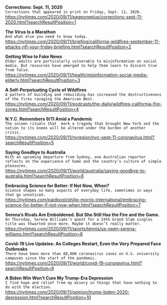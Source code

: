 **Corrections: Sept. 11, 2020**\
`Corrections that appeared in print on Friday, Sept. 11, 2020.`\
https://nytimes.com/2020/09/11/pageoneplus/corrections-sept-11-2020.html?searchResultPosition=1

**The Virus Is a Marathon**\
`And what else you need to know today.`\
https://nytimes.com/2020/09/11/briefing/california-wildfires-september-11-attacks-nfl-your-friday-briefing.html?searchResultPosition=2

**Getting Wise to Fake News**\
`Older adults are particularly vulnerable to misinformation on social media. But resources have emerged to help them learn to discern true from false.`\
https://nytimes.com/2020/09/11/health/misinformation-social-media-elderly.html?searchResultPosition=3

**A Self-Perpetuating Cycle of Wildfires**\
`A pattern of building and rebuilding has increased the destructiveness of the fires ravaging the American West.`\
https://nytimes.com/2020/09/11/podcasts/the-daily/wildfires-california-fire-zones.html?searchResultPosition=4

**N.Y.C. Remembers 9/11 Amid a Pandemic**\
`The solemn rituals that  mark a tragedy that brought New York and the nation to its knees will be altered under the burden of another crisis.`\
https://nytimes.com/2020/09/11/nyregion/nyc-sept-11-coronavirus.html?searchResultPosition=5

**Saying Goodbye to Australia**\
`With an upcoming departure from Sydney, one Australian reporter reflects on the experience of home and the country’s culture of simple pleasures.`\
https://nytimes.com/2020/09/11/world/australia/saying-goodbye-to-australia.html?searchResultPosition=6

**Embracing Science for Better: If Not Now, When?**\
`Science shapes so many aspects of everyday life, sometimes in ways that go unnoticed.`\
https://nytimes.com/paidpost/philip-morris-international/embracing-science-for-better-if-not-now-when.html?searchResultPosition=7

**Serena’s Rivals Are Emboldened. But She Still Has the Fire and the Game.**\
`On Thursday, Serena Williams’s quest for a 24th Grand Slam singles title was thwarted once more. Maybe it doesn’t really matter.`\
https://nytimes.com/2020/09/11/sports/tennis/us-open-serena-williams.html?searchResultPosition=8

**Covid-19 Live Updates: As Colleges Restart, Even the Very Prepared Face Outbreaks**\
`There have been more than 88,000 coronavirus cases on U.S. university campuses since the start of the pandemic.`\
https://nytimes.com/2020/09/11/world/covid-19-coronavirus.html?searchResultPosition=9

**A Biden Win Won’t Cure My Trump-Era Depression**\
`I find hope and relief from my misery in things that have nothing to do with the election.`\
https://nytimes.com/2020/09/11/opinion/trump-biden-2020-depression.html?searchResultPosition=10

